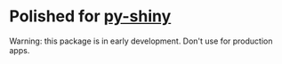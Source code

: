 # Polished for [py-shiny](https://github.com/rstudio/py-shiny/)

Warning: this package is in early development.  Don't use for production apps.
